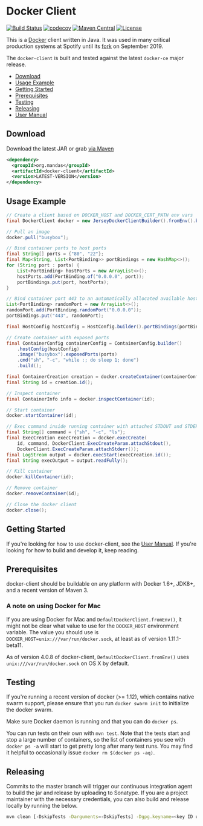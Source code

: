 # Docker Client

[![Build Status](https://github.com/dmandalidis/docker-client/actions/workflows/ci.yml/badge.svg)](https://github.com/dmandalidis/docker-client/actions/workflows/ci.yml/badge.svg)
[![codecov](https://codecov.io/github/dmandalidis/docker-client/coverage.svg?branch=master)](https://codecov.io/github/dmandalidis/docker-client?branch=master)
[![Maven Central](https://img.shields.io/maven-central/v/org.mandas/docker-client.svg)](https://search.maven.org/#search%7Cga%7C1%7Cg%3A%22org.mandas%22%20docker-client)
[![License](https://img.shields.io/github/license/dmandalidis/docker-client.svg)](LICENSE)

This is a [Docker](https://github.com/docker/docker) client written in Java.
It was used in many critical production systems at Spotify until its 
[fork](https://github.com/dmandalidis/docker-client/blob/master/FORK.md) on September 2019.

The `docker-client` is built and tested against the latest `docker-ce` major release.

* [Download](#download)
* [Usage Example](#usage-example)
* [Getting Started](#getting-started)
* [Prerequisites](#prerequisites)
* [Testing](#testing)
* [Releasing](#releasing)
* [User Manual](https://github.com/dmandalidis/docker-client/blob/master/docs/user_manual.md)

## Download

Download the latest JAR or grab [via Maven][maven-search]

```xml
<dependency>
  <groupId>org.mandas</groupId>
  <artifactId>docker-client</artifactId>
  <version>LATEST-VERSION</version>
</dependency>
```

## Usage Example

```java
// Create a client based on DOCKER_HOST and DOCKER_CERT_PATH env vars
final DockerClient docker = new JerseyDockerClientBuilder().fromEnv().build();

// Pull an image
docker.pull("busybox");

// Bind container ports to host ports
final String[] ports = {"80", "22"};
final Map<String, List<PortBinding>> portBindings = new HashMap<>();
for (String port : ports) {
    List<PortBinding> hostPorts = new ArrayList<>();
    hostPorts.add(PortBinding.of("0.0.0.0", port));
    portBindings.put(port, hostPorts);
}

// Bind container port 443 to an automatically allocated available host port.
List<PortBinding> randomPort = new ArrayList<>();
randomPort.add(PortBinding.randomPort("0.0.0.0"));
portBindings.put("443", randomPort);

final HostConfig hostConfig = HostConfig.builder().portBindings(portBindings).build();

// Create container with exposed ports
final ContainerConfig containerConfig = ContainerConfig.builder()
    .hostConfig(hostConfig)
    .image("busybox").exposedPorts(ports)
    .cmd("sh", "-c", "while :; do sleep 1; done")
    .build();

final ContainerCreation creation = docker.createContainer(containerConfig);
final String id = creation.id();

// Inspect container
final ContainerInfo info = docker.inspectContainer(id);

// Start container
docker.startContainer(id);

// Exec command inside running container with attached STDOUT and STDERR
final String[] command = {"sh", "-c", "ls"};
final ExecCreation execCreation = docker.execCreate(
    id, command, DockerClient.ExecCreateParam.attachStdout(),
    DockerClient.ExecCreateParam.attachStderr());
final LogStream output = docker.execStart(execCreation.id());
final String execOutput = output.readFully();

// Kill container
docker.killContainer(id);

// Remove container
docker.removeContainer(id);

// Close the docker client
docker.close();
```

## Getting Started

If you're looking for how to use docker-client, see the [User Manual][1].
If you're looking for how to build and develop it, keep reading.

## Prerequisites

docker-client should be buildable on any platform with Docker 1.6+, JDK8+, and a recent version of
Maven 3.

### A note on using Docker for Mac

If you are using Docker for Mac and `DefaultDockerClient.fromEnv()`, it might not be clear
what value to use for the `DOCKER_HOST` environment variable. The value you should use is
`DOCKER_HOST=unix:///var/run/docker.sock`, at least as of version 1.11.1-beta11.

As of version 4.0.8 of docker-client, `DefaultDockerClient.fromEnv()` uses
`unix:///var/run/docker.sock` on OS X by default.

## Testing

If you're running a recent version of docker (>= 1.12), which contains native swarm support, please
ensure that you run `docker swarm init` to initialize the docker swarm.

Make sure Docker daemon is running and that you can do `docker ps`.

You can run tests on their own with `mvn test`. Note that the tests start and stop a large number of
containers, so the list of containers you see with `docker ps -a` will start to get pretty long
after many test runs. You may find it helpful to occasionally issue `docker rm $(docker ps -aq)`.

## Releasing

Commits to the master branch will trigger our continuous integration agent to build the jar and
release by uploading to Sonatype. If you are a project maintainer with the necessary credentials,
you can also build and release locally by running the below.

```sh
mvn clean [-DskipTests -Darguments=-DskipTests] -Dgpg.keyname=<key ID used for signing artifacts> release:prepare release:perform
```

  [1]: docs/user_manual.md


[maven-search]: https://search.maven.org/#search%7Cga%7C1%7Cg%3A%22org.mandas%22%20docker-client
